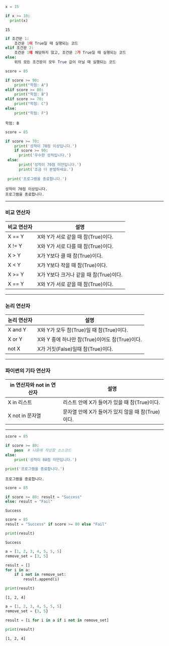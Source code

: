 ```python
x = 15

if x >= 10:
  print(x)
```
```
15
```

```python
if 조건문 1:
    조건문 1이 True일 때 실행되는 코드
elif 조건문 2:
    조건문 1에 해당하지 않고, 조건문 2가 True일 때 실행되는 코드
else:
    위의 모든 조건문이 모두 True 값이 아닐 때 실행되는 코드
```

```python
score = 85 

if score >= 90:
    print("학점: A")
elif score >= 80:
    print("학점: B")
elif score >= 70:
    print("학점: C")
else:
    print("학점: F")
```
```
학점: B
```

```python
score = 85 

if score >= 70:
    print('성적이 70점 이상입니다.')
    if score >= 90:
      print('우수한 성적입니다.')
 else:
      print('성적이 70점 미만입니다.')
      print('조금 더 분발하세요.')
 
 print('프로그램을 종료합니다.')
 ```
 ```
 성적이 70점 이상입니다.
 프로그램을 종료합니다.
 ```
 ---
 ### 비교 연산자 
|비교 연산자|               설명                 |
|----------|------------------------------------|
|  X == Y  |  X와 Y가 서로 같을 때 참(True)이다.  |
|  X != Y  |  X와 Y가 서로 다를 때 참(True)이다.  |
|  X > Y   |  X가 Y보다 클 때 참(True)이다.       |
|  X < Y   |  X가 Y보다 작을 때 참(True)이다.     |
|  X >= Y  | X가 Y보다 크거나 같을 때 참(True)이다.|
|  X == Y  |  X와 Y가 서로 같을 때 참(True)이다.  |

---
### 논리 연산자 
|논리 연산자|               설명                            |
|----------|-----------------------------------------------|
| X and Y  |  X와 Y가 모두 참(True)일 때 참(True)이다.       |
|  X or Y  |  X와 Y 중에 하나만 참(True)이어도 참(True)이다.  |
|  not X   |  X가 거짓(False)일때 참(True)이다.              |

---
### 파이썬의 기타 연산자
|in 연산자와 not in 연산자|                     설명                        |
|------------------------|-------------------------------------------------|
|   X in 리스트           |  리스트 안에 X가 들어가 있을 때 참(True)이다.     |
|   X not in 문자열       |  문자열 안에 X가 들어가 있지 않을 때 참(True)이다.|

---
```python 
score = 85

if score >= 80:
    pass  # 나중에 작성할 소스코드
else:
    print('성적이 80점 미만입니다.')

print('프로그램을 종료합니다.')
```
```
프로그램을 종료합니다.
```

```python
score = 85

if score >= 80: result = "Success"
else: result = "Fail"
```
```
Success
```

```python
score = 85
result = "Success" if score >= 80 else "Fail"

print(result)
```
```
Success
```

```python
a = [1, 2, 3, 4, 5, 5, 5]
remove_set = [3, 5]

result = []
for i in a:
    if i not in remove_set:
        result.append(i)

print(result)
```
```
[1, 2, 4]
```

```python
a = [1, 2, 3, 4, 5, 5, 5]
remove_set = {3, 5}

result = [i for i in a if i not in remove_set]

print(result)
```
```
[1, 2, 4]
```
